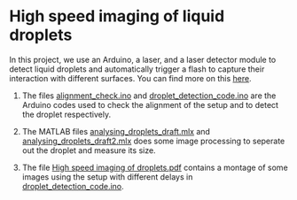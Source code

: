 # High speed imaging of liquid droplets

In this project, we use an Arduino, a laser, and a laser detector module to detect liquid droplets and automatically trigger a flash to capture their interaction with different surfaces. You can find more on this [here](https://docs.google.com/document/d/1SfcDG2f1RQBpgZJfbiuvluQvEYPHseO_IVerElDfGsY/edit?usp=sharing).

1. The files [alignment_check.ino](https://github.com/Santhosh-S-P/High-speed-imaging-of-liquid-droplets/blob/main/alignment_check.ino) and [droplet_detection_code.ino](https://github.com/Santhosh-S-P/High-speed-imaging-of-liquid-droplets/blob/main/droplet_detection_code.ino) are the Arduino codes used to check the alignment of the setup and to detect the droplet respectively.

2. The MATLAB files [analysing_droplets_draft.mlx](https://github.com/Santhosh-S-P/High-speed-imaging-of-liquid-droplets/blob/main/analysing_droplets_draft.mlx) and 
[analysing_droplets_draft2.mlx](https://github.com/Santhosh-S-P/High-speed-imaging-of-liquid-droplets/blob/main/analysing_droplets_draft2.mlx) does some image processing to seperate out the droplet and measure its size.

3. The file [High speed imaging of droplets.pdf](https://github.com/Santhosh-S-P/High-speed-imaging-of-liquid-droplets/blob/main/High%20speed%20imaging%20of%20droplets.pdf) contains a montage of some images using the setup with different delays in [droplet_detection_code.ino](https://github.com/Santhosh-S-P/High-speed-imaging-of-liquid-droplets/blob/main/droplet_detection_code.ino).

